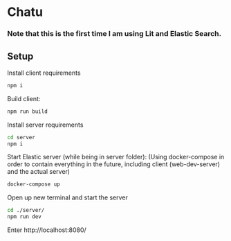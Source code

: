 # Chatu

### Note that this is the first time I am using Lit and Elastic Search.

## Setup

Install client requirements

```bash
npm i
```

Build client:

```bash
npm run build
```

Install server requirements

```bash
cd server
npm i
```

Start Elastic server (while being in server folder):
(Using docker-compose in order to contain everything in the future, including client (web-dev-server) and the actual server)

```bash
docker-compose up
```

Open up new terminal and start the server

```bash
cd ./server/
npm run dev
```

Enter http://localhost:8080/
